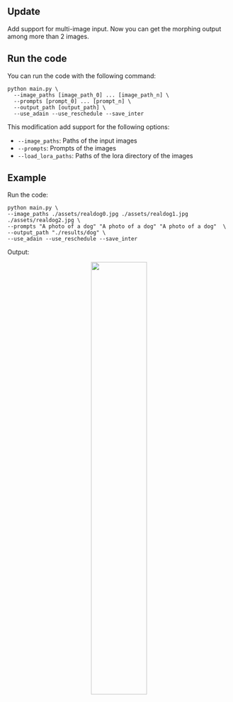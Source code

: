 ## Update

Add support for multi-image input. Now you can get the morphing output among more than 2 images.

## Run the code

You can run the code with the following command:

```
python main.py \
  --image_paths [image_path_0] ... [image_path_n] \ 
  --prompts [prompt_0] ... [prompt_n] \
  --output_path [output_path] \
  --use_adain --use_reschedule --save_inter
```

This modification add support for the following options:

- `--image_paths`: Paths of the input images
- `--prompts`: Prompts of the images
- `--load_lora_paths`: Paths of the lora directory of the images

## Example

Run the code:
```
python main.py \
--image_paths ./assets/realdog0.jpg ./assets/realdog1.jpg ./assets/realdog2.jpg \
--prompts "A photo of a dog" "A photo of a dog" "A photo of a dog"  \
--output_path "./results/dog" \
--use_adain --use_reschedule --save_inter
```

Output:
<div  align="center">
<img src="assets/realdog.gif" width="50%" height="50%">
</div>